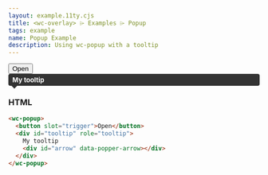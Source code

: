 ```yaml
---
layout: example.11ty.cjs
title: <wc-overlay> ⌲ Examples ⌲ Popup
tags: example
name: Popup Example
description: Using wc-popup with a tooltip
---
```


<style>
  #tooltip {
    background: #333;
    color: white;
    font-weight: bold;
    padding: 4px 8px;
    font-size: 13px;
    border-radius: 4px;
  }

  #arrow,
  #arrow::before {
    position: absolute;
    width: 8px;
    height: 8px;
    z-index: -1;
  }

  #arrow::before {
    content: '';
    transform: rotate(45deg);
    background: #333;
  }

  #tooltip[placement^='top'] > #arrow {
    bottom: -4px;
  }

  #tooltip[placement^='bottom'] > #arrow {
    top: -4px;
  }

  #tooltip[placement^='left'] > #arrow {
    right: -4px;
  }

  #tooltip[placement^='right'] > #arrow {
    left: -4px;
  }
</style>

<wc-popup>
  <button slot="trigger">Open</button>
  <div id="tooltip" role="tooltip">
      My tooltip
      <div id="arrow" data-popper-arrow></div>
  </div>
</wc-popup>

<h3>HTML</h3>

```html
<wc-popup>
  <button slot="trigger">Open</button>
  <div id="tooltip" role="tooltip">
    My tooltip
    <div id="arrow" data-popper-arrow></div>
  </div>
</wc-popup>
```
